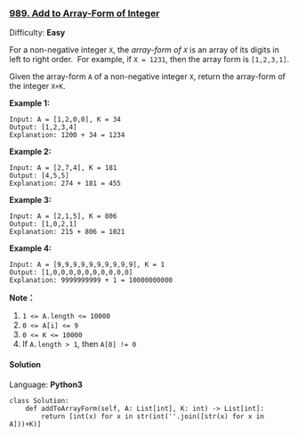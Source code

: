 ### [989\. Add to Array-Form of Integer](https://leetcode.com/problems/add-to-array-form-of-integer/)

Difficulty: **Easy**


For a non-negative integer `X`, the _array-form of `X`_ is an array of its digits in left to right order.  For example, if `X = 1231`, then the array form is `[1,2,3,1]`.

Given the array-form `A` of a non-negative integer `X`, return the array-form of the integer `X+K`.


**Example 1:**

```
Input: A = [1,2,0,0], K = 34
Output: [1,2,3,4]
Explanation: 1200 + 34 = 1234
```


**Example 2:**

```
Input: A = [2,7,4], K = 181
Output: [4,5,5]
Explanation: 274 + 181 = 455
```


**Example 3:**

```
Input: A = [2,1,5], K = 806
Output: [1,0,2,1]
Explanation: 215 + 806 = 1021
```


**Example 4:**

```
Input: A = [9,9,9,9,9,9,9,9,9,9], K = 1
Output: [1,0,0,0,0,0,0,0,0,0,0]
Explanation: 9999999999 + 1 = 10000000000
```

**Note：**

1.  `1 <= A.length <= 10000`
2.  `0 <= A[i] <= 9`
3.  `0 <= K <= 10000`
4.  If `A.length > 1`, then `A[0] != 0`


#### Solution

Language: **Python3**

```python3
class Solution:
    def addToArrayForm(self, A: List[int], K: int) -> List[int]:
        return [int(x) for x in str(int(''.join([str(x) for x in A]))+K)]
```